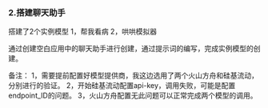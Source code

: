 ### 2.搭建聊天助手
搭建了2个实例模型
1，帮我看病
2，哄哄模拟器

通过创建空白应用中的聊天助手进行创建，通过提示词的编写，完成实例模型的创建。

备注：
1，需要提前配置好模型提供商，我这边选用了两个火山方舟和硅基流动，分别进行的验证。
2，开始硅基流动配置api-key，调用失败，可能是配置endpoint_ID的问题。
3，火山方舟配置无此问题可以正常完成两个模型的调用。

